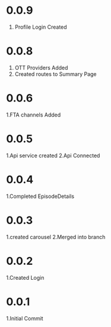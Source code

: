 # 0.0.9
1. Profile Login Created
# 0.0.8
1. OTT Providers Added
2. Created routes to Summary Page

# 0.0.6
1.FTA channels Added

# 0.0.5

1.Api service created
2.Api Connected

# 0.0.4

1.Completed EpisodeDetails

# 0.0.3

1.created carousel
2.Merged into branch

# 0.0.2

1.Created Login


# 0.0.1

1.Initial Commit